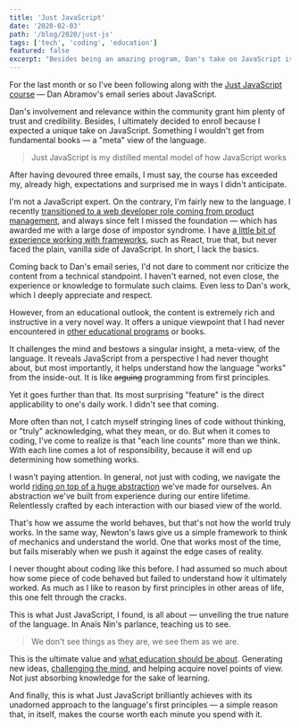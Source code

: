 ```yaml
---
title: 'Just JavaScript'
date: '2020-02-03'
path: '/blog/2020/just-js'
tags: ['tech', 'coding', 'education']
featured: false
excerpt: "Besides being an amazing program, Dan's take on JavaScript is also a masterpiece from an educational standpoint. It ultimately represents what education should be all about: generating new ideas, challenging the mind, and helping you acquire novel points of view."
---
```


For the last month or so I've been following along with the [Just JavaScript course](https://justjavascript.com) — Dan Abramov's email series about JavaScript.

Dan's involvement and relevance within the community grant him plenty of trust and credibility. Besides, I ultimately decided to enroll because I expected a unique take on JavaScript. Something I wouldn't get from fundamental books — a "meta" view of the language.

> Just JavaScript is my distilled mental model of how JavaScript works

After having devoured three emails, I must say, the course has exceeded my, already high, expectations and surprised me in ways I didn't anticipate.

I'm not a JavaScript expert. On the contrary, I'm fairly new to the language. I recently [transitioned to a web developer role coming from product management](/blog/2020/hi-from-gamestry), and always since felt I missed the foundation — which has awarded me with a large dose of impostor syndrome. I have [a little bit of experience working with frameworks](/blog/2018/udacity-rdnd), such as React, true that, but never faced the plain, vanilla side of JavaScript. In short, I lack the basics.

Coming back to Dan's email series, I'd not dare to comment nor criticize the content from a technical standpoint. I haven't earned, not even close, the experience or knowledge to formulate such claims. Even less to Dan's work, which I deeply appreciate and respect.

However, from an educational outlook, the content is extremely rich and instructive in a very novel way. It offers a unique viewpoint that I had never encountered in [other educational programs](/tags/udacity/) or books.

It challenges the mind and bestows a singular insight, a meta-view, of the language. It reveals JavaScript from a perspective I had never thought about, but most importantly, it helps understand how the language "works" from the inside-out. It is like ~~arguing~~ programming from first principles.

Yet it goes further than that. Its most surprising "feature" is the direct applicability to one's daily work. I didn't see that coming.

More often than not, I catch myself stringing lines of code without thinking, or "truly" acknowledging, what they mean, or do. But when it comes to coding, I've come to realize is that "each line counts" more than we think. With each line comes a lot of responsibility, because it will end up determining how something works.

I wasn't paying attention. In general, not just with coding, we navigate the world [riding on top of a huge abstraction](/blog/2018/thinking-fast-and-slow) we've made for ourselves. An abstraction we've built from experience during our entire lifetime. Relentlessly crafted by each interaction with our biased view of the world.

That's how we assume the world behaves, but that's not how the world truly works. In the same way, Newton's laws give us a simple framework to think of mechanics and understand the world. One that works most of the time, but fails miserably when we push it against the edge cases of reality.

I never thought about coding like this before. I had assumed so much about how some piece of code behaved but failed to understand how it ultimately worked. As much as I like to reason by first principles in other areas of life, this one felt through the cracks.

This is what Just JavaScript, I found, is all about — unveiling the true nature of the language. In Anaïs Nin's parlance, teaching us to see.

> We don't see things as they are, we see them as we are.

This is the ultimate value and [what education should be about](/blog/2017/alignment). Generating new ideas, [challenging the mind](/blog/2016/skip-college), and helping acquire novel points of view. Not just absorbing knowledge for the sake of learning.

And finally, this is what Just JavaScript brilliantly achieves with its unadorned approach to the language's first principles — a simple reason that, in itself, makes the course worth each minute you spend with it.
